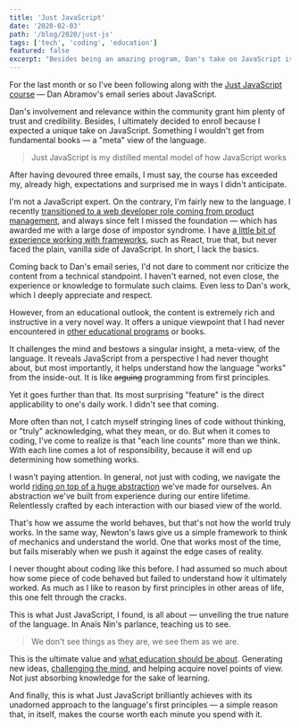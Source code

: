 ```yaml
---
title: 'Just JavaScript'
date: '2020-02-03'
path: '/blog/2020/just-js'
tags: ['tech', 'coding', 'education']
featured: false
excerpt: "Besides being an amazing program, Dan's take on JavaScript is also a masterpiece from an educational standpoint. It ultimately represents what education should be all about: generating new ideas, challenging the mind, and helping you acquire novel points of view."
---
```


For the last month or so I've been following along with the [Just JavaScript course](https://justjavascript.com) — Dan Abramov's email series about JavaScript.

Dan's involvement and relevance within the community grant him plenty of trust and credibility. Besides, I ultimately decided to enroll because I expected a unique take on JavaScript. Something I wouldn't get from fundamental books — a "meta" view of the language.

> Just JavaScript is my distilled mental model of how JavaScript works

After having devoured three emails, I must say, the course has exceeded my, already high, expectations and surprised me in ways I didn't anticipate.

I'm not a JavaScript expert. On the contrary, I'm fairly new to the language. I recently [transitioned to a web developer role coming from product management](/blog/2020/hi-from-gamestry), and always since felt I missed the foundation — which has awarded me with a large dose of impostor syndrome. I have [a little bit of experience working with frameworks](/blog/2018/udacity-rdnd), such as React, true that, but never faced the plain, vanilla side of JavaScript. In short, I lack the basics.

Coming back to Dan's email series, I'd not dare to comment nor criticize the content from a technical standpoint. I haven't earned, not even close, the experience or knowledge to formulate such claims. Even less to Dan's work, which I deeply appreciate and respect.

However, from an educational outlook, the content is extremely rich and instructive in a very novel way. It offers a unique viewpoint that I had never encountered in [other educational programs](/tags/udacity/) or books.

It challenges the mind and bestows a singular insight, a meta-view, of the language. It reveals JavaScript from a perspective I had never thought about, but most importantly, it helps understand how the language "works" from the inside-out. It is like ~~arguing~~ programming from first principles.

Yet it goes further than that. Its most surprising "feature" is the direct applicability to one's daily work. I didn't see that coming.

More often than not, I catch myself stringing lines of code without thinking, or "truly" acknowledging, what they mean, or do. But when it comes to coding, I've come to realize is that "each line counts" more than we think. With each line comes a lot of responsibility, because it will end up determining how something works.

I wasn't paying attention. In general, not just with coding, we navigate the world [riding on top of a huge abstraction](/blog/2018/thinking-fast-and-slow) we've made for ourselves. An abstraction we've built from experience during our entire lifetime. Relentlessly crafted by each interaction with our biased view of the world.

That's how we assume the world behaves, but that's not how the world truly works. In the same way, Newton's laws give us a simple framework to think of mechanics and understand the world. One that works most of the time, but fails miserably when we push it against the edge cases of reality.

I never thought about coding like this before. I had assumed so much about how some piece of code behaved but failed to understand how it ultimately worked. As much as I like to reason by first principles in other areas of life, this one felt through the cracks.

This is what Just JavaScript, I found, is all about — unveiling the true nature of the language. In Anaïs Nin's parlance, teaching us to see.

> We don't see things as they are, we see them as we are.

This is the ultimate value and [what education should be about](/blog/2017/alignment). Generating new ideas, [challenging the mind](/blog/2016/skip-college), and helping acquire novel points of view. Not just absorbing knowledge for the sake of learning.

And finally, this is what Just JavaScript brilliantly achieves with its unadorned approach to the language's first principles — a simple reason that, in itself, makes the course worth each minute you spend with it.
